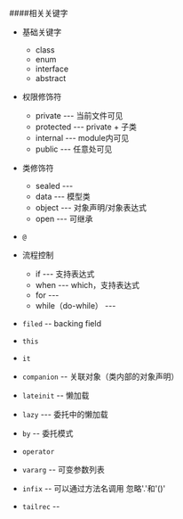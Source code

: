####相关关键字
* 基础关键字
    * class
    * enum
    * interface
    * abstract
    
* 权限修饰符
    * private    --- 当前文件可见
    * protected  --- private + 子类
    * internal   --- module内可见
    * public     --- 任意处可见
   
   
* 类修饰符
    * sealed   --- 
    * data     --- 模型类
    * object   --- 对象声明/对象表达式
    * open     --- 可继承

* `@`

* 流程控制
    * if      --- 支持表达式
    * when    --- which，支持表达式
    * for     ---
    * while（do-while） --- 
    
* `filed` -- backing field

* `this`

* `it`

* `companion` -- 关联对象（类内部的对象声明）
 
* `lateinit` -- 懒加载
* `lazy` --- 委托中的懒加载

* `by` -- 委托模式

* `operator` 

* `vararg` -- 可变参数列表

* `infix` -- 可以通过方法名调用 忽略'.'和'()'

* `tailrec` --
